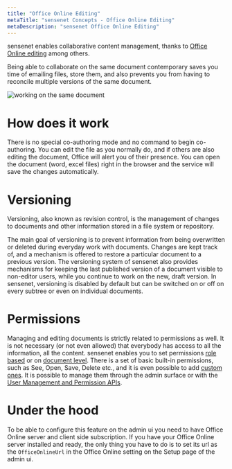 ```yaml
---
title: "Office Online Editing"
metaTitle: "sensenet Concepts - Office Online Editing"
metaDescription: "sensenet Office Online Editing"
---
```

sensenet enables collaborative content management, thanks to [Office Online editing](/concepts/collaboration/03-office-online-editing) among others.

Being able to collaborate on the same document contemporary saves you time of emailing files, store them, and also prevents you from having to reconcile multiple versions of the same document.

![working on the same document](../img/office_online.gif)

# How does it work
There is no special co-authoring mode and no command to begin co-authoring. You can edit the file as you normally do, and if others are also editing the document, Office will alert you of their presence. You can open the document (word, excel files) right in the browser and the service will save the changes automatically.

# Versioning
Versioning, also known as revision control, is the management of changes to documents and other information stored in a file system or repository.

The main goal of versioning is to prevent information from being overwritten or deleted during everyday work with documents. Changes are kept track of, and a mechanism is offered to restore a particular document to a previous version.
The versioning system of sensenet also provides mechanisms for keeping the last published version of a document visible to non-editor users, while you continue to work on the new, draft version. In sensenet, versioning is disabled by default but can be switched on or off on every subtree or even on individual documents.

# Permissions
Managing and editing documents is strictly related to permissions as well. It is not necessary (or not even allowed) that everybody has access to all the information, all the content.
sensenet enables you to set permissions [role based](/concepts/user-and-permission-management/03-role-based-permissions) or on [document level](/concepts/user-and-permission-management/02-document-level-permissions).
There is a set of basic built-in permissions, such as See, Open, Save, Delete etc., and it is even possible to add [custom ones](/concepts/user-and-permission-management/04-custom-roles-and-permissions). It is possible to manage them through the admin surface or with the [User Management and Permission APIs](/api-docs/users-and-groups).

# Under the hood
To be able to configure this feature on the admin ui you need to have Office Online server and client side subscription. If you have your Office Online server installed and ready, the only thing you have to do is to set its url as the `OfficeOnlineUrl` in the Office Online setting on the Setup page of the admin ui.

